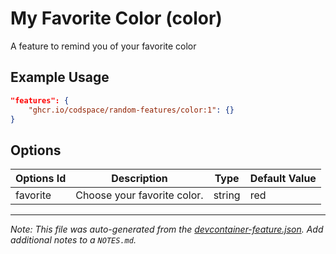 
# My Favorite Color (color)

A feature to remind you of your favorite color

## Example Usage

```json
"features": {
    "ghcr.io/codspace/random-features/color:1": {}
}
```

## Options

| Options Id | Description | Type | Default Value |
|-----|-----|-----|-----|
| favorite | Choose your favorite color. | string | red |



---

_Note: This file was auto-generated from the [devcontainer-feature.json](https://github.com/codspace/random-features/blob/main/src/color/devcontainer-feature.json).  Add additional notes to a `NOTES.md`._

